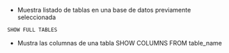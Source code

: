 - Muestra listado de tablas en una base de datos previamente seleccionada
```python
SHOW FULL TABLES
```
* Mustra las columnas de una tabla
SHOW COLUMNS FROM table_name
